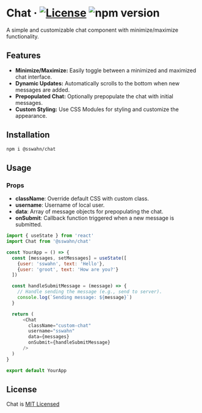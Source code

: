# Chat · [![License](https://img.shields.io/badge/License-MIT-blue.svg)](https://github.com/sswahn/chat/blob/main/LICENSE) ![npm version](https://img.shields.io/npm/v/@sswahn/chat)

A simple and customizable chat component with minimize/maximize functionality.

## Features

- **Minimize/Maximize:** Easily toggle between a minimized and maximized chat interface.
- **Dynamic Updates:** Automatically scrolls to the bottom when new messages are added.
- **Prepopulated Chat:** Optionally prepopulate the chat with initial messages.
- **Custom Styling:** Use CSS Modules for styling and customize the appearance.

## Installation

```bash
npm i @sswahn/chat
```

## Usage

### Props
- **className**: Override default CSS with custom class.
- **username**: Username of local user.
- **data**: Array of message objects for prepopulating the chat.
- **onSubmit**: Callback function triggered when a new message is submitted.

```javascript
import { useState } from 'react'
import Chat from '@sswahn/chat'

const YourApp = () => {
  const [messages, setMessages] = useState([
    {user: 'sswahn', text: 'Hello'},
    {user: 'groot', text: 'How are you?'}
  ])

  const handleSubmitMessage = (message) => {
    // Handle sending the message (e.g., send to server).
    console.log(`Sending message: ${message}`)
  }

  return (
      <Chat
        className="custom-chat"
        username="sswahn"
        data={messages}
        onSubmit={handleSubmitMessage}
      />
  )
}

export default YourApp
```

## License
Chat is [MIT Licensed](https://github.com/sswahn/chat/blob/main/LICENSE)
